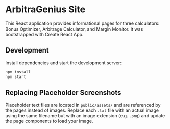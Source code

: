 # ArbitraGenius Site

This React application provides informational pages for three calculators: Bonus Optimizer, Arbitrage Calculator, and Margin Monitor. It was bootstrapped with Create React App.

## Development

Install dependencies and start the development server:

```bash
npm install
npm start
```

## Replacing Placeholder Screenshots

Placeholder text files are located in `public/assets/` and are referenced by the pages instead of images. Replace each `.txt` file with an actual image using the same filename but with an image extension (e.g. `.png`) and update the page components to load your image.
